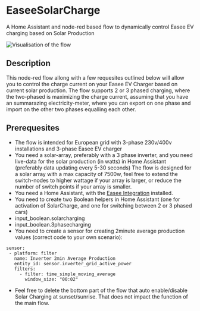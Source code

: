 # EaseeSolarCharge
A Home Assistant and node-red based flow to dynamically control Easee EV charging based on Solar Production

![Visualisation of the flow](https://i.imgur.com/c6F0uFs.png)


## Description
This node-red flow allong with a few requesites outlined below will allow you to control the charge current on your Easee EV Charger based on current solar production.
The flow supports 2 or 3 phased charging, where the two-phased is maximizing the charge current, assuming that you have an summarazing electricity-meter, where you can export on one phase and import on the other two phases equalling each other.

## Prerequesites
- The flow is intended for European grid with 3-phase 230v/400v installations and 3-phase Easee EV charger
- You need a solar-array, preferably with a 3 phase inverter, and you need live-data for the solar production (in watts) in Home Assistant (preferably data updating every 5-30 seconds) The flow is designed for a solar array with a max capacity of 7500w, feel free to extend the switch-nodes to higher wattage if your array is larger, or reduce the number of switch points if your array is smaller.
- You need a Home Assistant, with the [Easee Integration](https://github.com/fondberg/easee_hass) installed.
- You need to create two Boolean helpers in Home Assistant (one for activation of SolarCharge, and one for switching between 2 or 3 phased cars)
 - input_boolean.solarcharging
 - input_boolean.3phasecharging
- You need to create a sensor for creating 2minute average production values (correct code to your own scenario): 
 ```
sensor: 
  - platform: filter
    name: Inverter 2min Average Production
    entity_id: sensor.inverter_grid_active_power
    filters:
      - filter: time_simple_moving_average
        window_size: "00:02"
 ```
- Feel free to delete the bottom part of the flow that auto enable/disable Solar Charging at sunset/sunrise. That does not impact the function of the main flow.
